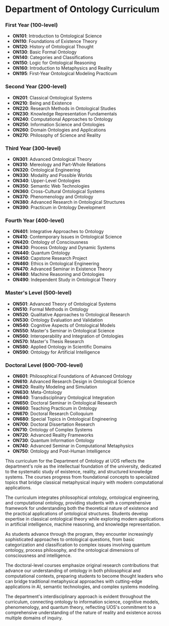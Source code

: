 # Department of Ontology Curriculum

### First Year (100-level)

- **ON101**: Introduction to Ontological Science
- **ON110**: Foundations of Existence Theory
- **ON120**: History of Ontological Thought
- **ON130**: Basic Formal Ontology
- **ON140**: Categories and Classifications
- **ON150**: Logic for Ontological Reasoning
- **ON160**: Introduction to Metaphysics and Reality
- **ON195**: First-Year Ontological Modeling Practicum

### Second Year (200-level)

- **ON201**: Classical Ontological Systems
- **ON210**: Being and Existence
- **ON220**: Research Methods in Ontological Studies
- **ON230**: Knowledge Representation Fundamentals
- **ON240**: Computational Approaches to Ontology
- **ON250**: Information Science and Ontologies
- **ON260**: Domain Ontologies and Applications
- **ON270**: Philosophy of Science and Reality

### Third Year (300-level)

- **ON301**: Advanced Ontological Theory
- **ON310**: Mereology and Part-Whole Relations
- **ON320**: Ontological Engineering
- **ON330**: Modality and Possible Worlds
- **ON340**: Upper-Level Ontologies
- **ON350**: Semantic Web Technologies
- **ON360**: Cross-Cultural Ontological Systems
- **ON370**: Phenomenology and Ontology
- **ON380**: Advanced Research in Ontological Structures
- **ON390**: Practicum in Ontology Development

### Fourth Year (400-level)

- **ON401**: Integrative Approaches to Ontology
- **ON410**: Contemporary Issues in Ontological Science
- **ON420**: Ontology of Consciousness
- **ON430**: Process Ontology and Dynamic Systems
- **ON440**: Quantum Ontology
- **ON450**: Capstone Research Project
- **ON460**: Ethics in Ontological Engineering
- **ON470**: Advanced Seminar in Existence Theory
- **ON480**: Machine Reasoning and Ontologies
- **ON490**: Independent Study in Ontological Theory

### Master's Level (500-level)

- **ON501**: Advanced Theory of Ontological Systems
- **ON510**: Formal Methods in Ontology
- **ON520**: Qualitative Approaches to Ontological Research
- **ON530**: Ontology Evaluation and Validation
- **ON540**: Cognitive Aspects of Ontological Models
- **ON550**: Master's Seminar in Ontological Science
- **ON560**: Interoperability and Integration of Ontologies
- **ON570**: Master's Thesis Research
- **ON580**: Applied Ontology in Scientific Domains
- **ON590**: Ontology for Artificial Intelligence

### Doctoral Level (600-700-level)

- **ON601**: Philosophical Foundations of Advanced Ontology
- **ON610**: Advanced Research Design in Ontological Science
- **ON620**: Reality Modeling and Simulation
- **ON630**: Meta-Ontology
- **ON640**: Transdisciplinary Ontological Integration
- **ON650**: Doctoral Seminar in Ontological Research
- **ON660**: Teaching Practicum in Ontology
- **ON670**: Doctoral Research Colloquium
- **ON680**: Special Topics in Ontological Engineering
- **ON700**: Doctoral Dissertation Research
- **ON710**: Ontology of Complex Systems
- **ON720**: Advanced Reality Frameworks
- **ON730**: Quantum Information Ontology
- **ON740**: Advanced Seminar in Computational Metaphysics
- **ON750**: Ontology and Post-Human Intelligence

This curriculum for the Department of Ontology at UOS reflects the department's role as the intellectual foundation of the university, dedicated to the systematic study of existence, reality, and structured knowledge systems. The courses progress from foundational concepts to specialized topics that bridge classical metaphysical inquiry with modern computational applications.

The curriculum integrates philosophical ontology, ontological engineering, and computational ontology, providing students with a comprehensive framework for understanding both the theoretical nature of existence and the practical applications of ontological structures. Students develop expertise in classical ontological theory while exploring modern applications in artificial intelligence, machine reasoning, and knowledge representation.

As students advance through the program, they encounter increasingly sophisticated approaches to ontological questions, from basic categorization and classification to complex issues involving quantum ontology, process philosophy, and the ontological dimensions of consciousness and intelligence.

The doctoral-level courses emphasize original research contributions that advance our understanding of ontology in both philosophical and computational contexts, preparing students to become thought leaders who can bridge traditional metaphysical approaches with cutting-edge applications in AI, semantic technologies, and complex systems modeling.

The department's interdisciplinary approach is evident throughout the curriculum, connecting ontology to information science, cognitive models, phenomenology, and quantum theory, reflecting UOS's commitment to a comprehensive understanding of the nature of reality and existence across multiple domains of inquiry.